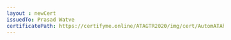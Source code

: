 ```yaml
--- 
layout : newCert 
issuedTo: Prasad Watve 
certificatePath: https://certifyme.online/ATAGTR2020/img/cert/AutomATAhon/PrasadWatve_d3f63.png
--- 
```

